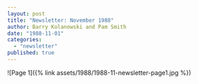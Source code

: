 ```yaml
---
layout: post
title: "Newsletter: November 1988"
author: Barry Kolanowski and Pam Smith
date: "1988-11-01"
categories: 
  - "newsletter"
published: true
---
```


![Page 1]({% link assets/1988/1988-11-newsletter-page1.jpg %})
